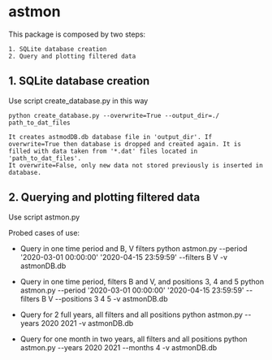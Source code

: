 # astmon

This package is composed by two steps:

    1. SQLite database creation
    2. Query and plotting filtered data

## 1. SQLite database creation
Use script create_database.py in this way

    python create_database.py --overwrite=True --output_dir=./ path_to_dat_files

    It creates astmodDB.db database file in 'output_dir'. If overwrite=True then database is dropped and created again. It is filled with data taken from '*.dat' files located in 'path_to_dat_files'.
    It overwrite=False, only new data not stored previously is inserted in database.

## 2. Querying and plotting filtered data

Use script astmon.py

Probed cases of use:

* Query in one time period and B, V filters
    python astmon.py --period '2020-03-01 00:00:00' '2020-04-15 23:59:59' --filters B V -v astmonDB.db

* Query in one time period, filters B and V, and positions 3, 4 and 5 
    python astmon.py --period '2020-03-01 00:00:00' '2020-04-15 23:59:59' --filters B V  --positions 3 4 5 -v astmonDB.db

* Query for 2 full years, all filters and all positions
    python astmon.py --years 2020 2021 -v astmonDB.db

* Query for one month in two years, all filters and all positions
    python astmon.py --years 2020 2021 --months 4 -v astmonDB.db
